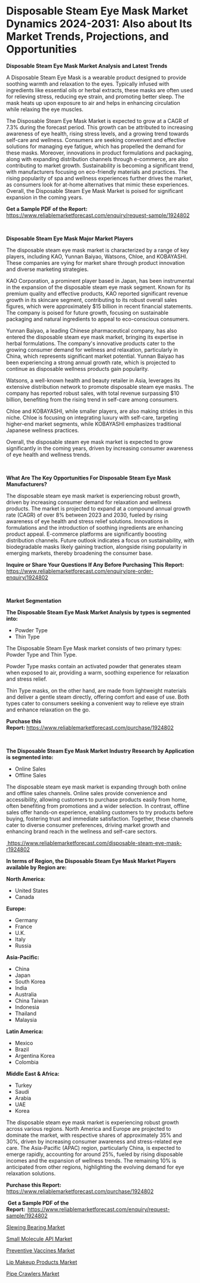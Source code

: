 <p><h1>Disposable Steam Eye Mask Market Dynamics 2024-2031: Also about Its Market Trends, Projections, and Opportunities</h1></p><p><strong>Disposable Steam Eye Mask Market Analysis and Latest Trends</strong></p>
<p><p>A Disposable Steam Eye Mask is a wearable product designed to provide soothing warmth and relaxation to the eyes. Typically infused with ingredients like essential oils or herbal extracts, these masks are often used for relieving stress, reducing eye strain, and promoting better sleep. The mask heats up upon exposure to air and helps in enhancing circulation while relaxing the eye muscles.</p><p>The Disposable Steam Eye Mask Market is expected to grow at a CAGR of 7.3% during the forecast period. This growth can be attributed to increasing awareness of eye health, rising stress levels, and a growing trend towards self-care and wellness. Consumers are seeking convenient and effective solutions for managing eye fatigue, which has propelled the demand for these masks. Moreover, innovations in product formulations and packaging, along with expanding distribution channels through e-commerce, are also contributing to market growth. Sustainability is becoming a significant trend, with manufacturers focusing on eco-friendly materials and practices. The rising popularity of spa and wellness experiences further drives the market, as consumers look for at-home alternatives that mimic these experiences. Overall, the Disposable Steam Eye Mask Market is poised for significant expansion in the coming years.</p></p>
<p><strong>Get a Sample PDF of the Report:&nbsp;</strong> <a href="https://www.reliablemarketforecast.com/enquiry/request-sample/1924802?utm_campaign=1600&utm_medium=2&utm_source=Github&utm_content=ia&utm_term=24102024&utm_id=disposable-steam-eye-mask">https://www.reliablemarketforecast.com/enquiry/request-sample/1924802</a></p>
<p>&nbsp;</p>
<p><strong>Disposable Steam Eye Mask Major Market Players</strong></p>
<p><p>The disposable steam eye mask market is characterized by a range of key players, including KAO, Yunnan Baiyao, Watsons, Chloe, and KOBAYASHI. These companies are vying for market share through product innovation and diverse marketing strategies.</p><p>KAO Corporation, a prominent player based in Japan, has been instrumental in the expansion of the disposable steam eye mask segment. Known for its premium quality and effective products, KAO reported significant revenue growth in its skincare segment, contributing to its robust overall sales figures, which were approximately $15 billion in recent financial statements. The company is poised for future growth, focusing on sustainable packaging and natural ingredients to appeal to eco-conscious consumers.</p><p>Yunnan Baiyao, a leading Chinese pharmaceutical company, has also entered the disposable steam eye mask market, bringing its expertise in herbal formulations. The company's innovative products cater to the growing consumer demand for wellness and relaxation, particularly in China, which represents significant market potential. Yunnan Baiyao has been experiencing a strong annual growth rate, which is projected to continue as disposable wellness products gain popularity.</p><p>Watsons, a well-known health and beauty retailer in Asia, leverages its extensive distribution network to promote disposable steam eye masks. The company has reported robust sales, with total revenue surpassing $10 billion, benefiting from the rising trend in self-care among consumers.</p><p>Chloe and KOBAYASHI, while smaller players, are also making strides in this niche. Chloe is focusing on integrating luxury with self-care, targeting higher-end market segments, while KOBAYASHI emphasizes traditional Japanese wellness practices.</p><p>Overall, the disposable steam eye mask market is expected to grow significantly in the coming years, driven by increasing consumer awareness of eye health and wellness trends.</p></p>
<p>&nbsp;</p>
<p><strong>What Are The Key Opportunities For Disposable Steam Eye Mask Manufacturers?</strong></p>
<p><p>The disposable steam eye mask market is experiencing robust growth, driven by increasing consumer demand for relaxation and wellness products. The market is projected to expand at a compound annual growth rate (CAGR) of over 8% between 2023 and 2030, fueled by rising awareness of eye health and stress relief solutions. Innovations in formulations and the introduction of soothing ingredients are enhancing product appeal. E-commerce platforms are significantly boosting distribution channels. Future outlook indicates a focus on sustainability, with biodegradable masks likely gaining traction, alongside rising popularity in emerging markets, thereby broadening the consumer base.</p></p>
<p><strong>Inquire or Share Your Questions If Any Before Purchasing This Report:</strong> <a href="https://www.reliablemarketforecast.com/enquiry/pre-order-enquiry/1924802?utm_campaign=1600&utm_medium=2&utm_source=Github&utm_content=ia&utm_term=24102024&utm_id=disposable-steam-eye-mask">https://www.reliablemarketforecast.com/enquiry/pre-order-enquiry/1924802</a></p>
<p>&nbsp;</p>
<p><strong>Market Segmentation</strong></p>
<p><strong>The Disposable Steam Eye Mask Market Analysis by types is segmented into:</strong></p>
<p><ul><li>Powder Type</li><li>Thin Type</li></ul></p>
<p><p>The Disposable Steam Eye Mask market consists of two primary types: Powder Type and Thin Type. </p><p>Powder Type masks contain an activated powder that generates steam when exposed to air, providing a warm, soothing experience for relaxation and stress relief. </p><p>Thin Type masks, on the other hand, are made from lightweight materials and deliver a gentle steam directly, offering comfort and ease of use. Both types cater to consumers seeking a convenient way to relieve eye strain and enhance relaxation on the go.</p></p>
<p><strong>Purchase this Report:&nbsp;</strong><a href="https://www.reliablemarketforecast.com/purchase/1924802?utm_campaign=1600&utm_medium=2&utm_source=Github&utm_content=ia&utm_term=24102024&utm_id=disposable-steam-eye-mask">https://www.reliablemarketforecast.com/purchase/1924802</a></p>
<p>&nbsp;</p>
<p><strong>The Disposable Steam Eye Mask Market Industry Research by Application is segmented into:</strong></p>
<p><ul><li>Online Sales</li><li>Offline Sales</li></ul></p>
<p><p>The disposable steam eye mask market is expanding through both online and offline sales channels. Online sales provide convenience and accessibility, allowing customers to purchase products easily from home, often benefiting from promotions and a wider selection. In contrast, offline sales offer hands-on experience, enabling customers to try products before buying, fostering trust and immediate satisfaction. Together, these channels cater to diverse consumer preferences, driving market growth and enhancing brand reach in the wellness and self-care sectors.</p></p>
<p><a href="https://www.reliablemarketforecast.com/disposable-steam-eye-mask-r1924802?utm_campaign=1600&utm_medium=2&utm_source=Github&utm_content=ia&utm_term=24102024&utm_id=disposable-steam-eye-mask">&nbsp;https://www.reliablemarketforecast.com/disposable-steam-eye-mask-r1924802</a></p>
<p><strong>In terms of Region, the Disposable Steam Eye Mask Market Players available by Region are:</strong></p>
<p>
    <p> <strong> North America: </strong>
        <ul>
            <li>United States</li>
            <li>Canada</li>
        </ul>
        </p> 
    <p> <strong> Europe: </strong>
        <ul>
            <li>Germany</li>
            <li>France</li>
            <li>U.K.</li>
            <li>Italy</li>
            <li>Russia</li>
        </ul>
        </p> 
    <p> <strong> Asia-Pacific: </strong>
        <ul>
            <li>China</li>
            <li>Japan</li>
            <li>South Korea</li>
            <li>India</li>
            <li>Australia</li>
            <li>China Taiwan</li>
            <li>Indonesia</li>
            <li>Thailand</li>
            <li>Malaysia</li>
        </ul>
        </p> 
    <p> <strong> Latin America: </strong>
        <ul>
            <li>Mexico</li>
            <li>Brazil</li>
            <li>Argentina Korea</li>
            <li>Colombia</li>
        </ul>
        </p> 
    <p> <strong> Middle East & Africa: </strong>
        <ul>
            <li>Turkey</li>
            <li>Saudi</li>
            <li>Arabia</li>
            <li>UAE</li>
            <li>Korea</li>
        </ul>
    </p>
    </p>
<p><p>The disposable steam eye mask market is experiencing robust growth across various regions. North America and Europe are projected to dominate the market, with respective shares of approximately 35% and 30%, driven by increasing consumer awareness and stress-related eye care. The Asia-Pacific (APAC) region, particularly China, is expected to emerge rapidly, accounting for around 25%, fueled by rising disposable incomes and the expansion of wellness trends. The remaining 10% is anticipated from other regions, highlighting the evolving demand for eye relaxation solutions.</p></p>
<p><strong>Purchase this Report: </strong><a href="https://www.reliablemarketforecast.com/purchase/1924802?utm_campaign=1600&utm_medium=2&utm_source=Github&utm_content=ia&utm_term=24102024&utm_id=disposable-steam-eye-mask">https://www.reliablemarketforecast.com/purchase/1924802</a></p>
<p>&nbsp;<strong>Get a Sample PDF of the Report:&nbsp;&nbsp;</strong><a href="https://www.reliablemarketforecast.com/enquiry/request-sample/1924802?utm_campaign=1600&utm_medium=2&utm_source=Github&utm_content=ia&utm_term=24102024&utm_id=disposable-steam-eye-mask">https://www.reliablemarketforecast.com/enquiry/request-sample/1924802</a></p>
<p><strong></strong></p>
<p><p><a href="https://issuu.com/reportprime-2/docs/slewing-bearing-market-size-2030.pp_bcf6bd5ed44005?utm_campaign=1600&utm_medium=2&utm_source=Github&utm_content=ia&utm_term=24102024&utm_id=disposable-steam-eye-mask">Slewing Bearing Market</a></p><p><a href="https://www.linkedin.com/pulse/small-molecule-api-market-global-regional-analysis-focus-region-ka1ne?utm_campaign=1600&utm_medium=2&utm_source=Github&utm_content=ia&utm_term=24102024&utm_id=disposable-steam-eye-mask">Small Molecule API Market</a></p><p><a href="https://www.linkedin.com/pulse/preventive-vaccines-ecosystem-mapping-innovation-value-chains-7jdpe?utm_campaign=1600&utm_medium=2&utm_source=Github&utm_content=ia&utm_term=24102024&utm_id=disposable-steam-eye-mask">Preventive Vaccines Market</a></p><p><a href="https://www.linkedin.com/pulse/lip-makeup-products-market-segmentation-in-depth-analysis-7k5hf?utm_campaign=1600&utm_medium=2&utm_source=Github&utm_content=ia&utm_term=24102024&utm_id=disposable-steam-eye-mask">Lip Makeup Products Market</a></p><p><a href="https://issuu.com/reportprime-2/docs/pipe-crawlers-market-size-2030.pptx_b1b2fe4a7d767d?utm_campaign=1600&utm_medium=2&utm_source=Github&utm_content=ia&utm_term=24102024&utm_id=disposable-steam-eye-mask">Pipe Crawlers Market</a></p></p>